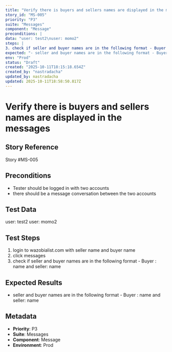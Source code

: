 ```yaml
---
title: "Verify there is buyers and sellers names are displayed in the messages"
story_id: "MS-005"
priority: "P3"
suite: "Messages"
component: "Message"
preconditions: |
data: "user: test2\nuser: momo2"
steps: |
3. check if seller and buyer names are in the following format - Buyer \: name and seller: name
expected: "- seller and buyer names are in the following format - Buyer \: name and seller: name"
env: "Prod"
status: "Draft"
created: "2025-10-11T18:15:18.654Z"
created_by: "nastradacha"
updated_by: nastradacha
updated: 2025-10-11T18:58:50.817Z
---
```


# Verify there is buyers and sellers names are displayed in the messages

## Story Reference
Story #MS-005

## Preconditions
- Tester should be logged in with two accounts
- there should be a message conversation between the two accounts


## Test Data
user: test2
user: momo2


## Test Steps
1. login to wazobialist.com with seller name and buyer name
2. click messages
3. check if seller and buyer names are in the following format - Buyer : name and seller: name

## Expected Results
- seller and buyer names are in the following format - Buyer : name and seller: name

## Metadata
- **Priority**: P3
- **Suite**: Messages
- **Component**: Message
- **Environment**: Prod
